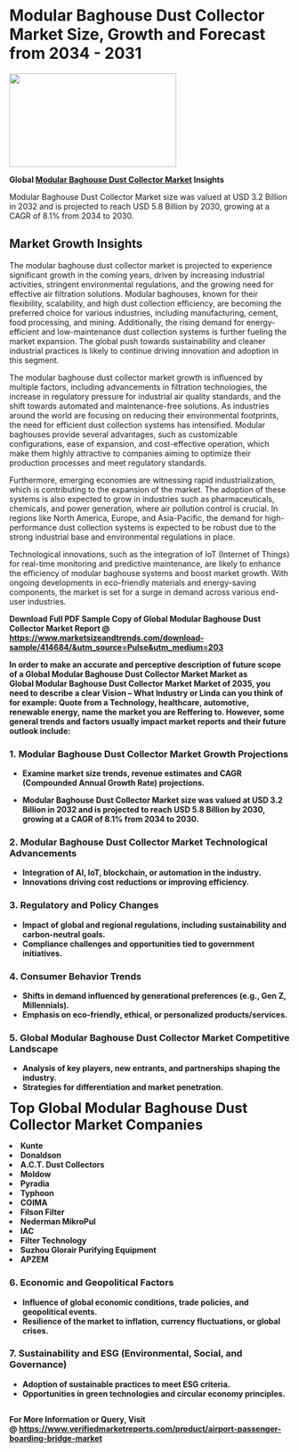 <H1>Modular Baghouse Dust Collector Market Size, Growth and Forecast from 2034 - 2031</H1><img class="aligncenter size-medium wp-image-584254" src="https://thirdeyenews.in/wp-content/uploads/2034/09/Global-Market-Research-300x168.jpeg" alt="" width="300" height="168" /><p><strong>Global&nbsp;<a href="https://www.marketsizeandtrends.com/download-sample/414684/&amp;utm_source=Pulse&amp;utm_medium=203">Modular Baghouse Dust Collector Market</a> Insights</strong></p><p>Modular Baghouse Dust Collector Market size was valued at USD 3.2 Billion in 2032 and is projected to reach USD 5.8 Billion by 2030, growing at a CAGR of 8.1% from 2034 to 2030.</p><p><h2>Market Growth Insights</h2> <p>The modular baghouse dust collector market is projected to experience significant growth in the coming years, driven by increasing industrial activities, stringent environmental regulations, and the growing need for effective air filtration solutions. Modular baghouses, known for their flexibility, scalability, and high dust collection efficiency, are becoming the preferred choice for various industries, including manufacturing, cement, food processing, and mining. Additionally, the rising demand for energy-efficient and low-maintenance dust collection systems is further fueling the market expansion. The global push towards sustainability and cleaner industrial practices is likely to continue driving innovation and adoption in this segment.</p> <p><strong></strong></p> <p>The modular baghouse dust collector market growth is influenced by multiple factors, including advancements in filtration technologies, the increase in regulatory pressure for industrial air quality standards, and the shift towards automated and maintenance-free solutions. As industries around the world are focusing on reducing their environmental footprints, the need for efficient dust collection systems has intensified. Modular baghouses provide several advantages, such as customizable configurations, ease of expansion, and cost-effective operation, which make them highly attractive to companies aiming to optimize their production processes and meet regulatory standards.</p> <p>Furthermore, emerging economies are witnessing rapid industrialization, which is contributing to the expansion of the market. The adoption of these systems is also expected to grow in industries such as pharmaceuticals, chemicals, and power generation, where air pollution control is crucial. In regions like North America, Europe, and Asia-Pacific, the demand for high-performance dust collection systems is expected to be robust due to the strong industrial base and environmental regulations in place.</p> <p>Technological innovations, such as the integration of IoT (Internet of Things) for real-time monitoring and predictive maintenance, are likely to enhance the efficiency of modular baghouse systems and boost market growth. With ongoing developments in eco-friendly materials and energy-saving components, the market is set for a surge in demand across various end-user industries.</p> <p><strong></p><p><span class=""><strong>Download Full PDF Sample Copy of Global Modular Baghouse Dust Collector Market Report</strong> @ <a href="https://www.marketsizeandtrends.com/download-sample/414684/&amp;utm_source=Pulse&amp;utm_medium=203" target="_blank">https://www.marketsizeandtrends.com/download-sample/414684/&amp;utm_source=Pulse&amp;utm_medium=203</a></span></p><p>In order to make an accurate and perceptive description of future scope of a Global&nbsp;Modular Baghouse Dust Collector Market Market as Global&nbsp;Modular Baghouse Dust Collector Market Market of 2035, you need to describe a clear Vision &ndash; What Industry or Linda can you think of for example: Quote from a Technology, healthcare, automotive, renewable energy, name the market you are Reffering to. However, some general trends and factors usually impact market reports and their future outlook include:</p><h3>1.&nbsp;<strong>Modular Baghouse Dust Collector Market Growth Projections</strong></h3><ul><li>Examine market size trends, revenue estimates and CAGR (Compounded Annual Growth Rate) projections.</li><li><p>Modular Baghouse Dust Collector Market size was valued at USD 3.2 Billion in 2032 and is projected to reach USD 5.8 Billion by 2030, growing at a CAGR of 8.1% from 2034 to 2030.</p></li></ul><h3>2.&nbsp;<strong>Modular Baghouse Dust Collector Market Technological Advancements</strong></h3><ul><li>Integration of AI, IoT, blockchain, or automation in the industry.</li><li>Innovations driving cost reductions or improving efficiency.</li></ul><h3>3.&nbsp;<strong>Regulatory and Policy Changes</strong></h3><ul><li>Impact of global and regional regulations, including sustainability and carbon-neutral goals.</li><li>Compliance challenges and opportunities tied to government initiatives.</li></ul><h3>4.&nbsp;<strong>Consumer Behavior Trends</strong></h3><ul><li>Shifts in demand influenced by generational preferences (e.g., Gen Z, Millennials).</li><li>Emphasis on eco-friendly, ethical, or personalized products/services.</li></ul><h3>5.&nbsp;<strong>Global Modular Baghouse Dust Collector Market Competitive Landscape</strong></h3><ul><li>Analysis of key players, new entrants, and partnerships shaping the industry.</li><li>Strategies for differentiation and market penetration.</li></ul><p data-pm-slice="1 1 []"><span style="color: inherit; font-family: inherit; font-size: 25px;">Top Global Modular Baghouse Dust Collector Market Companies</span></p><div class="" data-test-id=""><p><li>Kunte</li><li> Donaldson</li><li> A.C.T. Dust Collectors</li><li> Moldow</li><li> Pyradia</li><li> Typhoon</li><li> COIMA</li><li> Filson Filter</li><li> Nederman MikroPul</li><li> IAC</li><li> Filter Technology</li><li> Suzhou Glorair Purifying Equipment</li><li> APZEM</li></p></div><h3>6.&nbsp;<strong>Economic and Geopolitical Factors</strong></h3><ul><li>Influence of global economic conditions, trade policies, and geopolitical events.</li><li>Resilience of the market to inflation, currency fluctuations, or global crises.</li></ul><h3>7.&nbsp;<strong>Sustainability and ESG (Environmental, Social, and Governance)</strong></h3><ul><li>Adoption of sustainable practices to meet ESG criteria.</li><li>Opportunities in green technologies and circular economy principles.</li></ul><h2><strong style="font-size: 14px;">For More Information or Query, Visit @&nbsp;</strong><a style="background-color: #ffffff; font-size: 14px;" href="https://www.marketsizeandtrends.com/report/modular-baghouse-dust-collector-market/" target="_blank">https://www.verifiedmarketreports.com/product/airport-passenger-boarding-bridge-market</a></h2>
